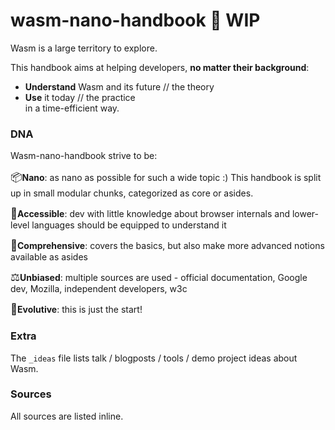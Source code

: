 # wasm-nano-handbook 🚧 WIP

Wasm is a large territory to explore.  

This handbook aims at helping developers, **no matter their background**:
* **Understand** Wasm and its future // the theory
* **Use** it today  // the practice  
in a time-efficient way.

### DNA 
Wasm-nano-handbook strive to be:  

<span style="font-size:larger;">📦</span>**Nano**: as nano as possible for such a wide topic :) This handbook is split up in small modular chunks, categorized as core or asides.  

<span style="font-size:larger;">🧘‍</span>**Accessible**: dev with little knowledge about browser internals and lower-level languages should be equipped to understand it  

<span style="font-size:larger;">🔋</span>**Comprehensive**: covers the basics, but also make more advanced notions available as asides  

<span style="font-size:larger;">⚖️</span>**Unbiased**: multiple sources are used - official documentation, Google dev, Mozilla, independent developers, w3c 

<span style="font-size:larger;">🌱</span>**Evolutive**: this is just the start!  

### Extra 
The `_ideas` file lists talk / blogposts / tools / demo project ideas about Wasm. 

### Sources 
All sources are listed inline.


